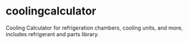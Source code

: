 # coolingcalculator
Cooling Calculator for refrigeration chambers, cooling units, and more, includes refrigerant and parts library.
